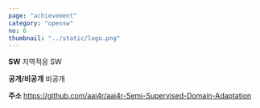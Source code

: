 ```yaml
---
page: "achievement"
category: "opensw"
no: 6
thumbnail: "../static/logo.png"
---
```


**SW** 지역적응 SW

**공개/비공개** 비공개

**주소** https://github.com/aai4r/aai4r-Semi-Supervised-Domain-Adaptation
